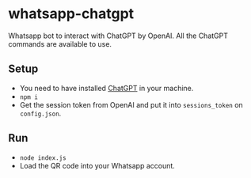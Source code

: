 # whatsapp-chatgpt

Whatsapp bot to interact with ChatGPT by OpenAI. All the ChatGPT commands are available to use. 

## Setup

- You need to have installed [ChatGPT](https://github.com/acheong08/ChatGPT) in your machine. 
- `npm i`
- Get the session token from OpenAI and put it into `sessions_token` on `config.json`.

## Run

- `node index.js`
- Load the QR code into your Whatsapp account. 
